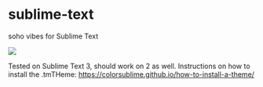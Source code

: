 # sublime-text
soho vibes for Sublime Text

[![](https://img.shields.io/badge/Rosé%20Pine%20Theme-191724)](https://github.com/rose-pine/rose-pine-theme)

Tested on Sublime Text 3, should work on 2 as well.
Instructions on how to install the .tmTHeme: https://colorsublime.github.io/how-to-install-a-theme/
